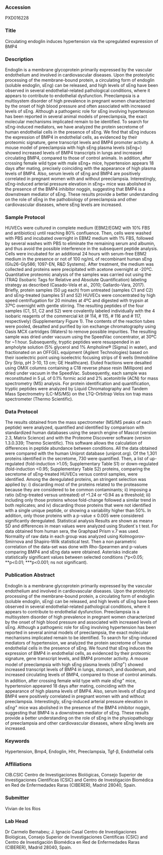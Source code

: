 ### Accession
PXD016228

### Title
Circulating endoglin induces hypertension via the upregulated expression of BMP4

### Description
Endoglin is a membrane glycoprotein primarily expressed by the vascular endothelium and involved in cardiovascular diseases. Upon the proteolytic processing of the membrane-bound protein, a circulating form of endoglin (soluble endoglin, sEng) can be released, and high levels of sEng have been observed in several endothelial-related pathological conditions, where it appears to contribute to endothelial dysfunction. Preeclampsia is a multisystem disorder of high prevalence in pregnant women characterized by the onset of high blood pressure and often associated with increased levels of sEng. Although a pathogenic role for sEng involving hypertension has been reported in several animal models of preeclampsia, the exact molecular mechanisms implicated remain to be identified. To search for sEng-induced mediators, we have analyzed the protein secretome of human endothelial cells in the presence of sEng. We find that sEng induces the expression of BMP4 in endothelial cells, as evidenced by their proteomic signature, gene transcript levels and BMP4 promoter activity. A mouse model of preeclampsia with high sEng plasma levels (sEng+) showed increased levels of BMP4 transcripts in lungs and increased circulating BMP4, compared to those of control animals. In addition, after crossing female wild type with male sEng+ mice, hypertension appears 18 days after mating, precisely coinciding with the appearance of high plasma levels of BMP4. Also, serum levels of sEng and BMP4 are positively correlated in pregnant women with and without preeclampsia. Interestingly, sEng-induced arterial pressure elevation in sEng+ mice was abolished in the presence of the BMP4 inhibitor noggin, suggesting that BMP4 is a downstream mediator of sEng. These results provide a better understanding on the role of sEng in the pathobiology of preeclampsia and other cardiovascular diseases, where sEng levels are increased.

### Sample Protocol
HUVECs were cultured in complete medium (EBM2/EGM2 with 10% FBS and antibiotics) until reaching 80% confluence. Then, cells were washed with PBS and incubated overnight in EBM2 medium with 1% FBS, followed by several washes with PBS to eliminate the remaining serum and albumin, and thus avoid the possible interference in the subsequent peptide analysis. Cells were incubated for an additional 24 hours with serum-free EBM2 medium in the presence or not of 100 ng/mL of recombinant human sEng (Glu26-Gly586; 1097-EN, R&D Systems). After treatment, the medium was collected and proteins were precipitated with acetone overnight at -20ºC. Quantitative proteomic analysis of the samples was carried out using the iTRAQ (Isobaric Tags for Relative and Absolute Quantification) labeling strategy as described (Casado-Vela et al., 2010; Gallardo-Vara, 2017). Briefly, protein samples (50 μg each) from untreated (samples C1 and C2) and sEng-treated (samples S1 and S2) HUVECs were concentrated by high speed centrifugation for 20 minutes at 4ºC and digested with trypsin at 37ºC overnight with gentle stirring. The resulting peptides of the four samples (C1, S1, C2 and S2) were covalently labeled individually with the 4 isobaric reagents of the commercial kit (# 114, # 115, # 116 and # 117, respectively) (Supplementary Figure 1). The contents of the reaction tubes were pooled, desalted and purified by ion exchange chromatography using Oasis MCX cartridges (Waters) to remove possible impurities. The resulting sample was dried under vacuum using the SpeedVac concentrator, at 30ºC for ~1 hour. Subsequently, tryptic peptides were resuspended in an ampholyte solution (5% glycerol and 1% Ampholine® [Sigma] in water), and fractionated on an OFFGEL equipment (Agilent Technologies) based on their isoelectric point using isoelectric focusing strips of 6 wells (Immobiline Dry Strip, pH 3-10, 13 cm; GE Healthcare). Eluted fractions were desalted using OMIX columns containing a C18 reverse phase resin (Millipore) and dried under vacuum in the SpeedVac. Subsequently, each sample was reconstituted in 5 μL of 0.1% formic acid and 2% acetonitrile (ACN) for mass spectrometry (MS) analysis. For protein identification and quantification, tryptic peptides were analyzed by Liquid Chromatography and Tandem Mass Spectrometry (LC-MS/MS) on the LTQ-Orbitrap Velos ion trap mass spectrometer (Thermo Scientific).

### Data Protocol
The results obtained from the mass spectrometer (MS/MS peaks of each peptide) were analyzed, quantified and identified by comparison with standardized human databases using the search engine of Mascot (version 2.3, Matrix Science) and with the Proteome Discoverer software (version 1.3.0.339; Thermo Scientific). This software allows the calculation of differences in peptide abundance between conditions. All the data obtained were compared with the human Uniprot database (uniprot.org). Of the 1,301 proteins identified in the secretome, 730 were quantified. Then, a list of up-regulated (fold-induction >1.05; Supplementary Table S1) or down-regulated (fold-induction <0.95; Supplementary Table S2) proteins, comparing the secretome of sEng-treated HUVECs versus control samples, were identified. Among the deregulated proteins, an stringent selection was applied by: i) discarding most of the proteins related to the proteasome because they are considered to be common contaminants; ii) imposing a ratio (sEng-treated versus untreated) of ˃1.24 or ˂0.94 as a threshold; iii) including only those proteins whose fold-change followed a similar trend in both replicates; and iv) discarding those proteins that were not identified with a single unique peptide, or showing a variability higher than 50%. In addition, only those proteins with a p-value ≤ 0.005 were considered significantly deregulated.  Statistical analysis Results are shown as mean± SD and differences in mean values were analyzed using Student´s t test. For data obtained from human sera, the Graphpad Prism v.7 was used. Normality of raw data in each group was analyzed using Kolmogorov-Smirnova and Shapiro-Wilk statistical test. Then a non parametric correlation of the data-set was done with Rho-Spearmen and p-values comparing BMP4 and sEng data were obtained. Asterisks indicate statistically significant values between selected conditions (*p<0.05; **p<0.01; ***p<0.001; ns not significant).

### Publication Abstract
Endoglin is a membrane glycoprotein primarily expressed by the vascular endothelium and involved in cardiovascular diseases. Upon the proteolytic processing of the membrane-bound protein, a circulating form of endoglin (soluble endoglin, sEng) can be released, and high levels of sEng have been observed in several endothelial-related pathological conditions, where it appears to contribute to endothelial dysfunction. Preeclampsia is a multisystem disorder of high prevalence in pregnant women characterized by the onset of high blood pressure and associated with increased levels of sEng. Although a pathogenic role for sEng involving hypertension has been reported in several animal models of preeclampsia, the exact molecular mechanisms implicated remain to be identified. To search for sEng-induced mediators of hypertension, we analyzed the protein secretome of human endothelial cells in the presence of sEng. We found that sEng induces the expression of BMP4 in endothelial cells, as evidenced by their proteomic signature, gene transcript levels, and BMP4 promoter activity. A mouse model of preeclampsia with high sEng plasma levels (<i>sEng<sup>+</sup></i>) showed increased transcript levels of BMP4 in lungs, stomach, and duodenum, and increased circulating levels of BMP4, compared to those of control animals. In addition, after crossing female wild type with male <i>sEng<sup>+</sup></i> mice, hypertension appeared 18 days after mating, coinciding with the appearance of high plasma levels of BMP4. Also, serum levels of sEng and BMP4 were positively correlated in pregnant women with and without preeclampsia. Interestingly, sEng-induced arterial pressure elevation in <i>sEng<sup>+</sup></i> mice was abolished in the presence of the BMP4 inhibitor noggin, suggesting that BMP4 is a downstream mediator of sEng. These results provide a better understanding on the role of sEng in the physiopathology of preeclampsia and other cardiovascular diseases, where sEng levels are increased.

### Keywords
Hypertension, Bmp4, Endoglin, Hht, Preeclampsia, Tgf-β, Endothelial cells

### Affiliations
CIB.CSIC
Centro de Investigaciones Biológicas, Consejo Superior de Investigaciones Científicas (CSIC) and Centro de Investigación Biomédica en Red de Enfermedades Raras (CIBERER), Madrid 28040, Spain.

### Submitter
Vivian de los Rios

### Lab Head
Dr Carmelo Bernabeu; J. Ignacio Casal
Centro de Investigaciones Biológicas, Consejo Superior de Investigaciones Científicas (CSIC) and Centro de Investigación Biomédica en Red de Enfermedades Raras (CIBERER), Madrid 28040, Spain.


